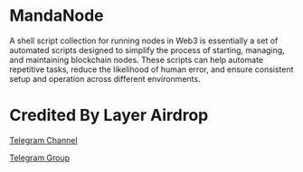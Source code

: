 # MandaNode
A shell script collection for running nodes in Web3 is essentially a set of automated scripts designed to simplify the process of starting, managing, and maintaining blockchain nodes. These scripts can help automate repetitive tasks, reduce the likelihood of human error, and ensure consistent setup and operation across different environments.

# Credited By Layer Airdrop
[Telegram Channel](https://t.me/+U3vHFLDNC5JjN2Jl)

[Telegram Group](https://t.me/+UgQeEnnWrodiNTI1)
